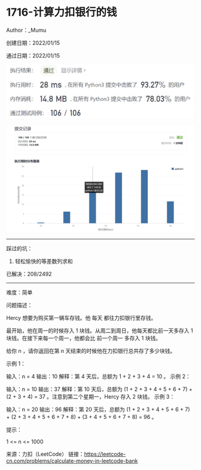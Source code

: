 # 1716-计算力扣银行的钱

Author：_Mumu

创建日期：2022/01/15

通过日期：2022/01/15

![](./通过截图2.jpg)

![](./通过截图1.jpg)

*****

踩过的坑：

1. 轻松愉快的等差数列求和

已解决：208/2492

*****

难度：简单

问题描述：

Hercy 想要为购买第一辆车存钱。他 每天 都往力扣银行里存钱。

最开始，他在周一的时候存入 1 块钱。从周二到周日，他每天都比前一天多存入 1 块钱。在接下来每一个周一，他都会比 前一个周一 多存入 1 块钱。

给你 n ，请你返回在第 n 天结束的时候他在力扣银行总共存了多少块钱。

 

示例 1：

输入：n = 4
输出：10
解释：第 4 天后，总额为 1 + 2 + 3 + 4 = 10 。
示例 2：

输入：n = 10
输出：37
解释：第 10 天后，总额为 (1 + 2 + 3 + 4 + 5 + 6 + 7) + (2 + 3 + 4) = 37 。注意到第二个星期一，Hercy 存入 2 块钱。
示例 3：

输入：n = 20
输出：96
解释：第 20 天后，总额为 (1 + 2 + 3 + 4 + 5 + 6 + 7) + (2 + 3 + 4 + 5 + 6 + 7 + 8) + (3 + 4 + 5 + 6 + 7 + 8) = 96 。


提示：

1 <= n <= 1000

来源：力扣（LeetCode）
链接：https://leetcode-cn.com/problems/calculate-money-in-leetcode-bank
